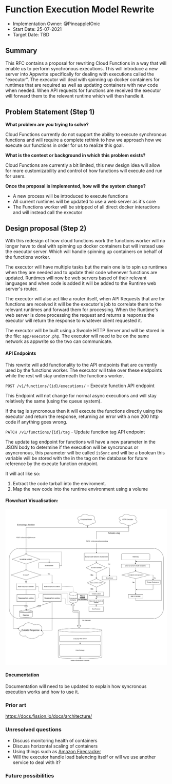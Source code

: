 # Function Execution Model Rewrite
- Implementation Owner: @PineappleIOnic
- Start Date: 25-07-2021
- Target Date: TBD

## Summary

[summary]: #summary

<!-- Brief explanation of the proposed contribution. Write your answer below. -->
This RFC contains a proposal for rewriting Cloud Functions in a way that will enable us to perform synchronous executions. This will introduce a new server into Appwrite specifically for dealing with executions called the "executor". The executor will deal with spinning up docker containers for runtimes that are required as well as updating containers with new code when needed. When API requests for functions are received the executor will forward them to the relevant runtime which will then handle it.

## Problem Statement (Step 1)

[problem-statement]: #problem-statement

**What problem are you trying to solve?**

Cloud Functions currently do not support the ability to execute synchronous functions and will require a complete rethink to how we approach how we execute our functions in order for us to realize this goal.

**What is the context or background in which this problem exists?**

Cloud Functions are currently a bit limited, this new design idea will allow for more customizability and control of how functions will execute and run for users.

**Once the proposal is implemented, how will the system change?**

- A new process will be introduced to execute functions
- All current runtimes will be updated to use a web server as it's core
- The Functions worker will be stripped of all direct docker interactions and will instead call the executor

## Design proposal (Step 2)

[design-proposal]: #design-proposal

With this redesign of how cloud functions work the functions worker will no longer have to deal with spinning up docker containers but will instead use the executor server. Which will handle spinning up containers on behalf of the functions worker.

The executor will have multiple tasks but the main one is to spin up runtimes when they are needed and to update their code whenever functions are updated. Runtimes will now be web servers based of their relevant languages and when code is added it will be added to the Runtime web server's router.

The executor will also act like a router itself, when API Requests that are for functions are received it will be the executor's job to correlate them to the relevant runtimes and forward them for processing. When the Runtime's web server is done processing the request and returns a response the executor will return the response to whatever client requested it.

The executor will be built using a Swoole HTTP Server and will be stored in the file: `app/executor.php`. The executor will need to be on the same network as appwrite so the two can communicate.

#### API Endpoints
This rewrite will add functionality to the API endpoints that are currently used by the functions worker. The executor will take over these endpoints while the rest will stay underneath the functions worker.

`POST /v1/functions/{id}/executions/` - Execute function API endpoint

This Endpoint will not change for normal async executions and will stay relatively the same (using the queue system).

If the tag is syncronous then it will execute the functions directly using the executor and return the response, returning an error with a non 200 http code if anything goes wrong.

`PATCH /v1/functions/{id}/tag` - Update function tag API endpoint

The update tag endpoint for functions will have a new parameter in the JSON body to determine if the execution will be syncronous or asyncronous, this parameter will be called `isSync` and will be a boolean this variable will be stored with the in the tag on the database for future reference by the execute function endpoint.

It will act like so:
1. Extract the code tarball into the enviroment.
2. Map the new code into the runtime environment using a volume

#### Flowchart Visualisation:

![Flowchart Visualisation](flowchart.png)

<!--
This is the technical portion of the RFC. Explain the design in sufficient detail keeping in mind the following:

- Its interaction with other parts of the system is clear
- It is reasonably clear how the contribution would be implemented
- Dependencies on libraries, tools, projects or work that isn't yet complete
- New API routes that need to be created or modifications to the existing routes (if needed)
- Any breaking changes and ways in which we can ensure backward compatibility.
- Use Cases
- Goals
- Deliverables
- Changes to documentation
- Ways to scale the solution

Ensure that you include examples, code-snippets etc. to allow the community to understand the proposed solution. **It would be best if the examples use naming conventions that you intend to use during the actual implementation so that changes can be suggested early on during the development.**

Write your answer below.

-->

#### Documentation
Documentation will need to be updated to explain how syncronous execution works and how to use it.

### Prior art

[prior-art]: #prior-art

https://docs.fission.io/docs/architecture/

### Unresolved questions

[unresolved-questions]: #unresolved-questions
 
 - Discuss monitoring health of containers
 - Discuss horizontal scaling of containers
 - Using things such as [Amazon Firecracker](https://firecracker-microvm.github.io/)
 - Will the executor handle load balencing itself or will we use another service to deal with it?

### Future possibilities

[future-possibilities]: #future-possibilities

<!-- This is also a good place to "dump ideas", if they are out of scope for the RFC you are writing but otherwise related. -->

<!-- Write your answer below. -->


